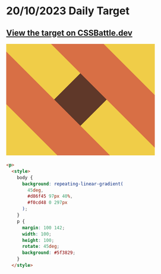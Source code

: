 # 20/10/2023 Daily Target

## [View the target on CSSBattle.dev](https://cssbattle.dev/play/KujyyhJgHdqIxZijTyIE)

![Alt text](img/target_vhCGxpp.png?raw=true "Target 20/10/2023")

```html
<p>
  <style>
    body {
      background: repeating-linear-gradient(
        45deg,
        #d86f45 97px 40%,
        #f0cd48 0 297px
      );
    }
    p {
      margin: 100 142;
      width: 100;
      height: 100;
      rotate: 45deg;
      background: #5f3829;
    }
  </style>
```
